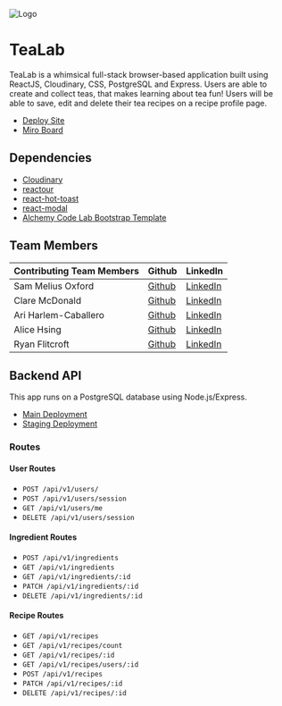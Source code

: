 ![Logo](https://res.cloudinary.com/tealab/image/upload/v1654017908/vector_assets/full_tea_set.png)

# TeaLab

TeaLab is a whimsical full-stack browser-based application built using ReactJS, Cloudinary, CSS, PostgreSQL and Express. Users are able to create and collect teas, that makes learning about tea fun! Users will be able to save, edit and delete their tea recipes on a recipe profile page.

- [Deploy Site](https://tea-lab.netlify.app/)
- [Miro Board](https://miro.com/app/board/uXjVOy8UhI0=/?share_link_id=623813889366)

## Dependencies

- [Cloudinary](https://cloudinary.com/)
- [reactour](https://github.com/elrumordelaluz/reactour)
- [react-hot-toast](https://react-hot-toast.com/)
- [react-modal](https://github.com/reactjs/react-modal)
- [Alchemy Code Lab Bootstrap Template](https://npm.io/package/@alchemycodelab/create-app)

## Team Members

| **Contributing Team Members** | **Github**                                        | **LinkedIn**                                                  |
| ----------------------------- | ------------------------------------------------- | ------------------------------------------------------------- |
| Sam Melius Oxford             | [Github](https://github.com/Sam-Melius)           | [LinkedIn](https://www.linkedin.com/in/sam-melius-oxford/)    |
| Clare McDonald                | [Github](https://github.com/ClareMcDonald)        | [LinkedIn](https://www.linkedin.com/in/clare-s-mcdonald/)     |
| Ari Harlem-Caballero          | [Github](https://github.com/ari-harlem-caballero) | [LinkedIn](https://www.linkedin.com/in/ari-harlem-caballero/) |
| Alice Hsing                   | [Github](https://github.com/alicehsing)           | [LinkedIn](https://www.linkedin.com/in/alice-hsing-94603315/) |
| Ryan Flitcroft                | [Github](https://github.com/ryanflitcroft)        | [LinkedIn](https://www.linkedin.com/in/ryanflitcroft/)        |

## Backend API

This app runs on a PostgreSQL database using Node.js/Express.

- [Main Deployment](https://tealab.herokuapp.com)
- [Staging Deployment](https://staged-tealab.herokuapp.com)

### Routes

#### User Routes

- `POST /api/v1/users/`
- `POST /api/v1/users/session`
- `GET /api/v1/users/me`
- `DELETE /api/v1/users/session`

#### Ingredient Routes

- `POST /api/v1/ingredients`
- `GET /api/v1/ingredients`
- `GET /api/v1/ingredients/:id`
- `PATCH /api/v1/ingredients/:id`
- `DELETE /api/v1/ingredients/:id`

#### Recipe Routes

- `GET /api/v1/recipes`
- `GET /api/v1/recipes/count`
- `GET /api/v1/recipes/:id`
- `GET /api/v1/recipes/users/:id`
- `POST /api/v1/recipes`
- `PATCH /api/v1/recipes/:id`
- `DELETE /api/v1/recipes/:id`
